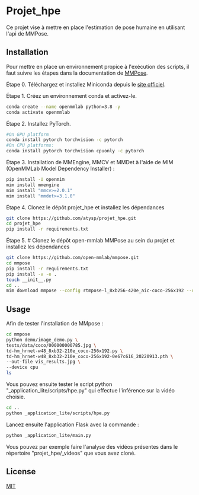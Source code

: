 # Projet_hpe

Ce projet vise à mettre en place l'estimation de pose humaine en utilisant l'api de MMPose.

## Installation

Pour mettre en place un environnement propice à l'exécution des scripts, il faut suivre les étapes dans la documentation de [MMPose](https://mmpose.readthedocs.io/en/latest/installation.html). 

Étape 0. Téléchargez et installez Miniconda depuis le [site officiel](https://docs.conda.io/en/latest/miniconda.html).


Étape 1. Créez un environnement conda et activez-le.
```bash
conda create --name openmmlab python=3.8 -y
conda activate openmmlab
```
Étape 2. Installez PyTorch.

```bash
#On GPU platform
conda install pytorch torchvision -c pytorch
#On CPU platforms:
conda install pytorch torchvision cpuonly -c pytorch
```

Étape 3. Installation de MMEngine, MMCV et MMDet à l'aide de MIM (OpenMMLab Model Dependency Installer) :

```bash
pip install -U openmim
mim install mmengine
mim install "mmcv>=2.0.1"
mim install "mmdet>=3.1.0"
```

Étape 4. Clonez le dépôt projet_hpe et installez les dépendances

```bash
git clone https://github.com/atysp/projet_hpe.git
cd projet_hpe
pip install -r requirements.txt
```
Étape 5. # Clonez le dépôt open-mmlab MMPose au sein du projet et installez les dépendances

```bash
git clone https://github.com/open-mmlab/mmpose.git
cd mmpose
pip install -r requirements.txt
pip install -v -e .
touch __init__.py
cd ..
mim download mmpose --config rtmpose-l_8xb256-420e_aic-coco-256x192 --dest .
```

## Usage

Afin de tester l'installation de MMpose : 
```bash
cd mmpose
python demo/image_demo.py \
tests/data/coco/000000000785.jpg \
td-hm_hrnet-w48_8xb32-210e_coco-256x192.py \
td-hm_hrnet-w48_8xb32-210e_coco-256x192-0e67c616_20220913.pth \
--out-file vis_results.jpg \
--device cpu
ls
```

Vous pouvez ensuite tester le script python
"_application_lite/scripts/hpe.py" qui effectue l'inférence sur la vidéo choisie.

```bash
cd ..
python _application_lite/scripts/hpe.py
```

Lancez ensuite l'application Flask avec la commande : 

```bash
python _application_lite/main.py
```

Vous pouvez par exemple faire l'analyse des vidéos présentes dans le répertoire "projet_hpe/_videos" que vous avez cloné. 

## License

[MIT](https://choosealicense.com/licenses/mit/)